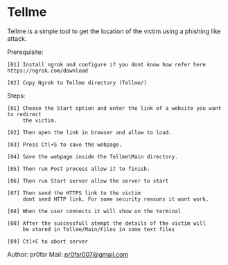 # Tellme
Tellme is a simple tool to get the location of the 
victim using a phishing like attack.

Prerequisite:
    
    [01] Install ngrok and configure if you dont know how refer here https://ngrok.com/download
    
    [02] Copy Ngrok to Tellme directory (Tellme/) 

Steps:
    
    [01] Choose the Start option and enter the link of a website you want to redirect
         the victim.
    
    [02] Then open the link in browser and allow to load.
    
    [03] Press Ctl+S to save the webpage.   
    
    [04] Save the webpage inside the Tellme\Main directory.
    
    [05] Then run Post process allow it to finish.
    
    [06] Then run Start server allow the server to start
    
    [07] Then send the HTTPS link to the victim
         dont send HTTP link. For some security reasons it wont work.
    
    [08] When the user connects it will show on the terminal
    
    [08] After the successfull atempt the details of the victim will
         be stored in Tellme/Main/Files in some text files
    
    [09] Ctl+C to abort server
    
Author: pr0fsr
Mail: pr0fsr007@gmail.com
